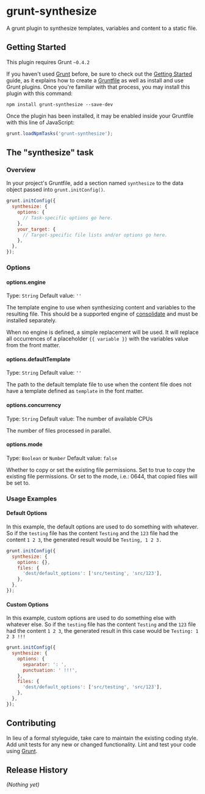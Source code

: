 
grunt-synthesize
===============================================================================

A grunt plugin to synthesize templates, variables and content to a static file.

## Getting Started

This plugin requires Grunt `~0.4.2`

If you haven't used [Grunt](http://gruntjs.com/) before, be sure to check out 
the [Getting Started](http://gruntjs.com/getting-started) guide, as it explains
how to create a [Gruntfile](http://gruntjs.com/sample-gruntfile) as well as
install and use Grunt plugins. Once you're familiar with that process, you may
install this plugin with this command:

```shell
npm install grunt-synthesize --save-dev
```

Once the plugin has been installed, it may be enabled inside your Gruntfile
with this line of JavaScript:

```js
grunt.loadNpmTasks('grunt-synthesize');
```

## The "synthesize" task

### Overview
In your project's Gruntfile, add a section named `synthesize` to the data
object passed into `grunt.initConfig()`.

```js
grunt.initConfig({
  synthesize: {
    options: {
      // Task-specific options go here.
    },
    your_target: {
      // Target-specific file lists and/or options go here.
    },
  },
});
```

### Options

#### options.engine
Type: `String`
Default value: `''`

The template engine to use when synthesizing content and variables to the 
resulting file. This should be a supported engine of 
[consolidate](https://github.com/visionmedia/consolidate.js/) and must be
installed separately.

When no engine is defined, a simple replacement will be used. It will replace
all occurrences of a placeholder `{{ variable }}` with the variables value from
the front matter.


#### options.defaultTemplate
Type: `String`
Default value: `''`

The path to the default template file to use when the content file does not
have a template defined as `template` in the font matter.


#### options.concurrency
Type: `String`
Default value: The number of available CPUs

The number of files processed in parallel.


#### options.mode
Type: `Boolean` or `Number`
Default value: `false`

Whether to copy or set the existing file permissions. Set to true to copy the 
existing file permissions. Or set to the mode, i.e.: 0644, that copied files 
will be set to.


### Usage Examples

#### Default Options
In this example, the default options are used to do something with whatever.
So if the `testing` file has the content `Testing` and the `123` file had the
content `1 2 3`, the generated result would be `Testing, 1 2 3.`

```js
grunt.initConfig({
  synthesize: {
    options: {},
    files: {
      'dest/default_options': ['src/testing', 'src/123'],
    },
  },
});
```

#### Custom Options
In this example, custom options are used to do something else with whatever
else. So if the `testing` file has the content `Testing` and the `123` file had
the content `1 2 3`, the generated result in this case would
be `Testing: 1 2 3 !!!`

```js
grunt.initConfig({
  synthesize: {
    options: {
      separator: ': ',
      punctuation: ' !!!',
    },
    files: {
      'dest/default_options': ['src/testing', 'src/123'],
    },
  },
});
```

## Contributing

In lieu of a formal styleguide, take care to maintain the existing coding
style. Add unit tests for any new or changed functionality. Lint and test your
code using [Grunt](http://gruntjs.com/).

## Release History

_(Nothing yet)_
